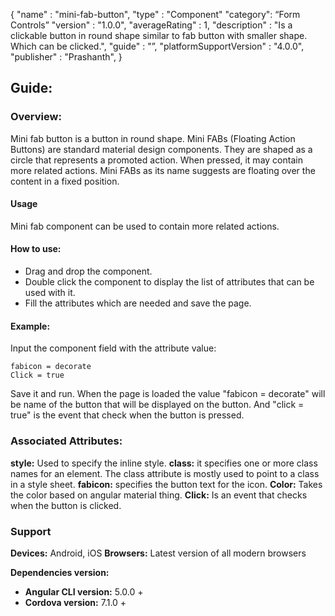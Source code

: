 {
"name" : "mini-fab-button",
"type" : "Component"
"category": “Form Controls”
"version" : "1.0.0",
"averageRating" : 1,
"description" : "Is a clickable button in round shape similar to fab button with smaller shape. Which can be clicked.",
"guide" : "”,
"platformSupportVersion" : "4.0.0",
"publisher" : "Prashanth",
}

## Guide: 
### Overview: 
Mini fab button is a button in round shape. Mini FABs (Floating Action Buttons) are standard material design components. They are shaped as a circle that represents a promoted action. When pressed, it may contain more related actions. Mini FABs as its name suggests are floating over the content in a fixed position.

#### Usage
Mini fab component can be used to contain more related actions.

#### How to use:   
- Drag and drop the component. 
- Double click the component to display the list of attributes that can be used with it.
- Fill the attributes which are needed and save the page.

#### Example: 
Input the component field with the attribute value:
``` 
fabicon = decorate
Click = true
```
Save it and run.
When the page is loaded the value "fabicon = decorate" will be name of the button that will be displayed on the button. And "click = true" is the event that check when the button is pressed.

### Associated Attributes:
**style:** Used to specify the inline style.
**class:** it specifies one or more class names for an element. The class attribute is mostly used to point to a class in a style sheet.
**fabicon:** specifies the button text for the icon.
**Color:** Takes the color based on angular material thing.
**Click:** Is an event that checks when the button is clicked.

### Support 
**Devices:** Android, iOS
**Browsers:** Latest version of all modern browsers

**Dependencies version:**
- **Angular CLI version:** 5.0.0 + 
- **Cordova version:** 7.1.0 +

